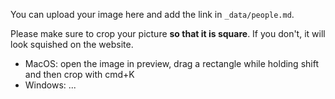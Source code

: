 You can upload your image here and add the link in `_data/people.md`.

Please make sure to crop your picture **so that it is square**. If you don't, it will look squished on the website.

- MacOS: open the image in preview, drag a rectangle while holding shift and then crop with cmd+K
- Windows: ...

